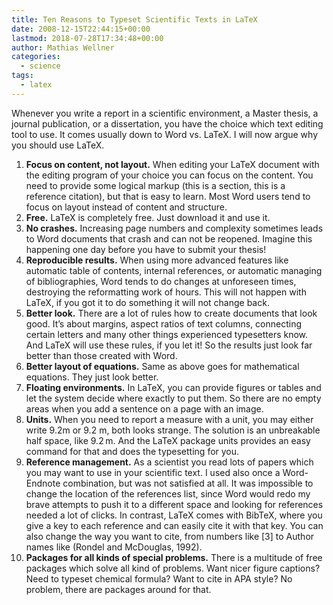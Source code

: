 ```yaml
---
title: Ten Reasons to Typeset Scientific Texts in LaTeX
date: 2008-12-15T22:44:15+00:00
lastmod: 2018-07-28T17:34:48+00:00
author: Mathias Wellner
categories:
  - science
tags:
  - latex
---
```

Whenever you write a report in a scientific environment, a Master thesis, a journal publication, or a dissertation, you have the choice which text editing tool to use. It comes usually down to Word vs. LaTeX. I will now argue why you should use LaTeX.

  1. **Focus on content, not layout.** When editing your LaTeX document with the editing program of your choice you can focus on the content. You need to provide some logical markup (this is a section, this is a reference citation), but that is easy to learn. Most Word users tend to focus on layout instead of content and structure.
  2. **Free.** LaTeX is completely free. Just download it and use it.
  3. **No crashes.** Increasing page numbers and complexity sometimes leads to Word documents that crash and can not be reopened. Imagine this happening one day before you have to submit your thesis!
  4. **Reproducible results.** When using more advanced features like automatic table of contents, internal references, or automatic managing of bibliographies, Word tends to do changes at unforeseen times, destroying the reformatting work of hours. This will not happen with LaTeX, if you got it to do something it will not change back.
  5. **Better look.** There are a lot of rules how to create documents that look good. It&#8217;s about margins, aspect ratios of text columns, connecting certain letters and many other things experienced typesetters know. And LaTeX will use these rules, if you let it! So the results just look far better than those created with Word.
  6. **Better layout of equations.** Same as above goes for mathematical equations. They just look better.  
  7. **Floating environments.** In LaTeX, you can provide figures or tables and let the system decide where exactly to put them. So there are no empty areas when you add a sentence on a page with an image.
  8. **Units.** When you need to report a measure with a unit, you may either write 9.2m or 9.2 m, both looks strange. The solution is an unbreakable half space, like 9.2&thinsp;m. And the LaTeX package units provides an easy command for that and does the typesetting for you.
  9. **Reference management.** As a scientist you read lots of papers which you may want to use in your scientific text. I used also once a Word-Endnote combination, but was not satisfied at all. It was impossible to change the location of the references list, since Word would redo my brave attempts to push it to a different space and looking for references needed a lot of clicks. In contrast, LaTeX comes with BibTeX, where you give a key to each reference and can easily cite it with that key. You can also change the way you want to cite, from numbers like [3] to Author names like (Rondel and McDouglas, 1992).
 10. **Packages for all kinds of special problems.** There is a multitude of free packages which solve all kind of problems. Want nicer figure captions? Need to typeset chemical formula? Want to cite in APA style? No problem, there are packages around for that.